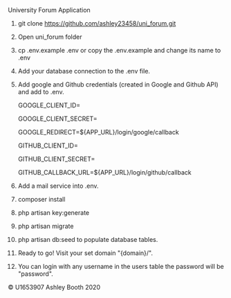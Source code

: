 University Forum Application

1. git clone https://github.com/ashley23458/uni_forum.git
2. Open uni_forum folder 
3. cp .env.example .env  or copy the .env.example and change its name to .env
4. Add your database connection to the .env file.
5. Add google and Github credentials (created in Google and Github API) and add to .env.
   
   GOOGLE_CLIENT_ID=

   GOOGLE_CLIENT_SECRET=
   
   GOOGLE_REDIRECT=${APP_URL}/login/google/callback
   
   GITHUB_CLIENT_ID=
   
   GITHUB_CLIENT_SECRET=
   
   GITHUB_CALLBACK_URL=${APP_URL}/login/github/callback
   
6. Add a mail service into .env.
7. composer install
8. php artisan key:generate
9. php artisan migrate
10. php artisan db:seed to populate database tables.
11. Ready to go! Visit your set domain "{domain}/".
12. You can login with any username in the users table the password will be "password".

© U1653907 Ashley Booth 2020
